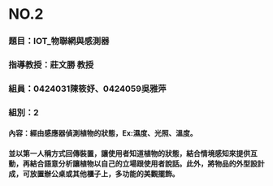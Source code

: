 # NO.2
### 題目：IOT_物聯網與感測器
### 指導教授：莊文勝 教授
### 組員：0424031陳筱妤、0424059吳雅萍
### 組別：2
#### 內容：經由感應器偵測植物的狀態，Ex:濕度、光照、溫度。
#### 並以第一人稱方式回傳裝置，讓使用者知道植物的狀態，結合情境感知來提供互動，再結合語意分析讓植物以自己的立場跟使用者說話。此外，將物品的外型設計成，可放置辦公桌或其他櫃子上，多功能的美觀擺飾。
